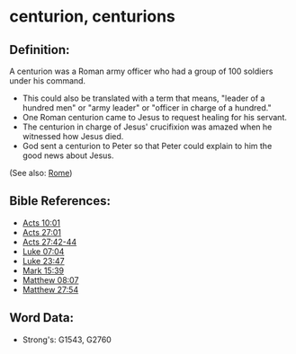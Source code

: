 # centurion, centurions #

## Definition: ##

A centurion was a Roman army officer who had a group of 100 soldiers under his command.

* This could also be translated with a term that means, "leader of a hundred men" or "army leader" or "officer in charge of a hundred."
* One Roman centurion came to Jesus to request healing for his servant.
* The centurion in charge of Jesus' crucifixion was amazed when he witnessed how Jesus died.
* God sent a centurion to Peter so that Peter could explain to him the good news about Jesus.

(See also: [Rome](../names/rome.md))

## Bible References: ##

* [Acts 10:01](rc://en/tn/help/act/10/01)
* [Acts 27:01](rc://en/tn/help/act/27/01)
* [Acts 27:42-44](rc://en/tn/help/act/27/42)
* [Luke 07:04](rc://en/tn/help/luk/07/04)
* [Luke 23:47](rc://en/tn/help/luk/23/47)
* [Mark 15:39](rc://en/tn/help/mrk/15/39)
* [Matthew 08:07](rc://en/tn/help/mat/08/07)
* [Matthew 27:54](rc://en/tn/help/mat/27/54)

## Word Data: ##

* Strong's: G1543, G2760
